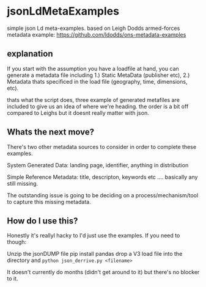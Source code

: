 # jsonLdMetaExamples

simple json Ld meta-examples. based on Leigh Dodds armed-forces metadata example:
https://github.com/ldodds/ons-metadata-examples

## explanation

If you start with the assumption you have a loadfile at hand, you can generate a metadata file including 1.) Static MetaData (publisher etc), 2.) Metadata thats specificed in the load file (geography, time, dimensions, etc).

thats what the script does, three example of generated metafiles are included to give us an idea of where we're heading. the order is a bit off compared to Leighs but it doesnt really matter with json.


## Whats the next move?

There's two other metadata sources to consider in order to complete these examples.

System Generated Data: landing page, identifier, anything in distribution

Simple Reference Metadata: title, descripton, keywords etc .... basically any still missing.

The outstanding issue is going to be deciding on a process/mechanism/tool to capture this missing metadata.


## How do I use this?

Honestly it's reallyl hacky to I'd just use the examples. If you need to though:

Unzip the jsonDUMP file
pip install pandas
drop a V3 load file into the directory and ```python json_derrive.py <filename>```

It doesn't currently do months (didn't get around to it) but there's no blocker to it.
